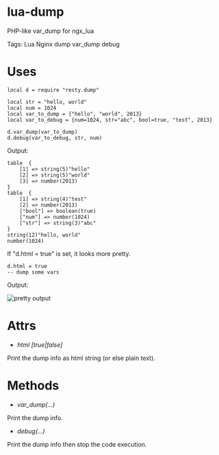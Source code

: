 lua-dump
==========

PHP-like var_dump for ngx_lua

Tags: Lua Nginx dump var_dump debug

# Uses #
    
    local d = require "resty.dump"
    
    local str = "hello, world"
    local num = 1024
    local var_to_dump = {"hello", "world", 2013}
    local var_to_debug = {num=1024, str="abc", bool=true, "test", 2013}
    
    d.var_dump(var_to_dump)
    d.debug(var_to_debug, str, num)
    
Output:
 
    table  {
        [1] => string(5)"hello"
        [2] => string(5)"world"
        [3] => number(2013)
    }
    table  {
        [1] => string(4)"test"
        [2] => number(2013)
        ["bool"] => boolean(true)
        ["num"] => number(1024)
        ["str"] => string(3)"abc"
    }
    string(12)"hello, world"
    number(1024)
    
If "d.html = true" is set, it looks more pretty.

    d.html = true
    -- dump some vars
    
Output:
    
  ![pretty output](https://raw.github.com/lindowx/lua-dump/master/pretty_output.png)

# Attrs #

 - *html [true|false]*
  
  Print the dump info as html string (or else plain text).

# Methods #

 - *var_dump(...)*
 
  Print the dump info.

 - *debug(...)*
 
  Print the dump info then stop the code execution.

